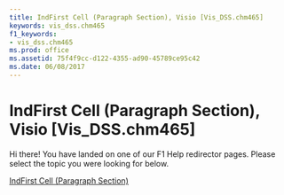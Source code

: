 ```yaml
---
title: IndFirst Cell (Paragraph Section), Visio [Vis_DSS.chm465]
keywords: vis_dss.chm465
f1_keywords:
- vis_dss.chm465
ms.prod: office
ms.assetid: 75f4f9cc-d122-4355-ad90-45789ce95c42
ms.date: 06/08/2017
---
```



# IndFirst Cell (Paragraph Section), Visio [Vis_DSS.chm465]

Hi there! You have landed on one of our F1 Help redirector pages. Please select the topic you were looking for below.

[IndFirst Cell (Paragraph Section)](http://msdn.microsoft.com/library/0f2e362a-3ace-787d-6326-b5bf707f0727%28Office.15%29.aspx)

